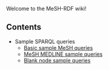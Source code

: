 Welcome to the MeSH-RDF wiki!

## Contents

* Sample SPARQL queries
    * [Basic sample MeSH queries](Basic-sample-MeSH-queries)
    * [MeSH MEDLINE sample queries](MeSH-MEDLINE-sample-queries)
    * [Blank node sample queries](Blank-node-sample-queries)

